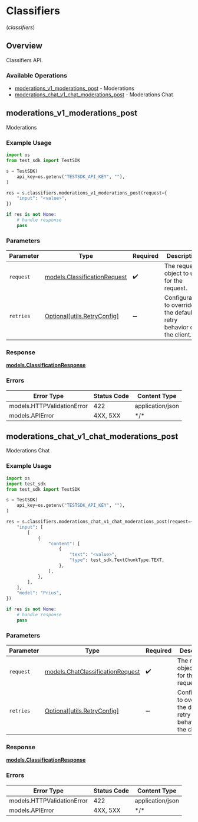 # Classifiers
(*classifiers*)

## Overview

Classifiers API.

### Available Operations

* [moderations_v1_moderations_post](#moderations_v1_moderations_post) - Moderations
* [moderations_chat_v1_chat_moderations_post](#moderations_chat_v1_chat_moderations_post) - Moderations Chat

## moderations_v1_moderations_post

Moderations

### Example Usage

```python
import os
from test_sdk import TestSDK

s = TestSDK(
    api_key=os.getenv("TESTSDK_API_KEY", ""),
)

res = s.classifiers.moderations_v1_moderations_post(request={
    "input": "<value>",
})

if res is not None:
    # handle response
    pass

```

### Parameters

| Parameter                                                             | Type                                                                  | Required                                                              | Description                                                           |
| --------------------------------------------------------------------- | --------------------------------------------------------------------- | --------------------------------------------------------------------- | --------------------------------------------------------------------- |
| `request`                                                             | [models.ClassificationRequest](../../models/classificationrequest.md) | :heavy_check_mark:                                                    | The request object to use for the request.                            |
| `retries`                                                             | [Optional[utils.RetryConfig]](../../models/utils/retryconfig.md)      | :heavy_minus_sign:                                                    | Configuration to override the default retry behavior of the client.   |

### Response

**[models.ClassificationResponse](../../models/classificationresponse.md)**

### Errors

| Error Type                 | Status Code                | Content Type               |
| -------------------------- | -------------------------- | -------------------------- |
| models.HTTPValidationError | 422                        | application/json           |
| models.APIError            | 4XX, 5XX                   | \*/\*                      |

## moderations_chat_v1_chat_moderations_post

Moderations Chat

### Example Usage

```python
import os
import test_sdk
from test_sdk import TestSDK

s = TestSDK(
    api_key=os.getenv("TESTSDK_API_KEY", ""),
)

res = s.classifiers.moderations_chat_v1_chat_moderations_post(request={
    "input": [
        [
            {
                "content": [
                    {
                        "text": "<value>",
                        "type": test_sdk.TextChunkType.TEXT,
                    },
                ],
            },
        ],
    ],
    "model": "Prius",
})

if res is not None:
    # handle response
    pass

```

### Parameters

| Parameter                                                                     | Type                                                                          | Required                                                                      | Description                                                                   |
| ----------------------------------------------------------------------------- | ----------------------------------------------------------------------------- | ----------------------------------------------------------------------------- | ----------------------------------------------------------------------------- |
| `request`                                                                     | [models.ChatClassificationRequest](../../models/chatclassificationrequest.md) | :heavy_check_mark:                                                            | The request object to use for the request.                                    |
| `retries`                                                                     | [Optional[utils.RetryConfig]](../../models/utils/retryconfig.md)              | :heavy_minus_sign:                                                            | Configuration to override the default retry behavior of the client.           |

### Response

**[models.ClassificationResponse](../../models/classificationresponse.md)**

### Errors

| Error Type                 | Status Code                | Content Type               |
| -------------------------- | -------------------------- | -------------------------- |
| models.HTTPValidationError | 422                        | application/json           |
| models.APIError            | 4XX, 5XX                   | \*/\*                      |